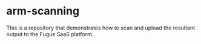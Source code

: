 # arm-scanning
This is a repository that demonstrates how to scan and upload the resultant output to the Fugue SaaS platform.
